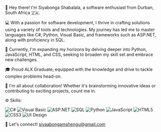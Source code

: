 

👋 Hey there! I'm Siyabonga Shabalala, a software enthusiast from Durban, South Africa 🇿🇦.

💻 With a passion for software development, I thrive in crafting solutions using a variety of tools and technologies. My journey has led me to master languages like C#, Python, Visual Basic, and frameworks such as ASP.NET, along with proficiency in SQL.

🌱 Currently, I'm expanding my horizons by delving deeper into Python, JavaScript, HTML, and CSS, seeking to broaden my skill set and embrace new challenges.

🎓 Proud ALX Graduate, equipped with the knowledge and drive to tackle complex problems head-on.

🤝 I'm all about collaboration! Whether it's brainstorming innovative ideas or contributing to exciting projects, count me in.

⚙️ Skills:
  
  ![C#](https://img.shields.io/badge/C%23-239120?style=for-the-badge&logo=c-sharp&logoColor=white)
  ![Visual Basic](https://img.shields.io/badge/Visual%20Basic-5C2D91?style=for-the-badge&logo=visual%20studio&logoColor=white)
  ![ASP.NET](https://img.shields.io/badge/ASP.NET-512BD4?style=for-the-badge&logo=.net&logoColor=white)
  ![SQL](https://img.shields.io/badge/SQL-4479A1?style=for-the-badge&logo=sql&logoColor=white)
  ![Python](https://img.shields.io/badge/Python-3776AB?style=for-the-badge&logo=python&logoColor=white)
  ![JavaScript](https://img.shields.io/badge/JavaScript-F7DF1E?style=for-the-badge&logo=javascript&logoColor=black)
  ![HTML5](https://img.shields.io/badge/HTML5-E34F26?style=for-the-badge&logo=html5&logoColor=white)
  ![CSS3](https://img.shields.io/badge/CSS3-1572B6?style=for-the-badge&logo=css3&logoColor=white)
  ![UI Design](https://img.shields.io/badge/UI%20Design-FF4088?style=for-the-badge&logo=figma&logoColor=white)

📧 Let's connect!  [siyaabongamshengu@gmail.com](mailto:siyaabongamshengu@gmail.com) 

